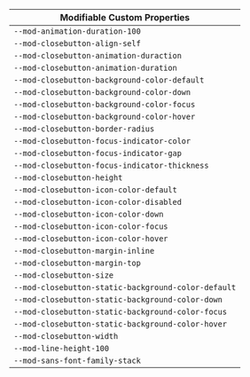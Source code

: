 | Modifiable Custom Properties                        |
| --------------------------------------------------- |
| `--mod-animation-duration-100`                      |
| `--mod-closebutton-align-self`                      |
| `--mod-closebutton-animation-duraction`             |
| `--mod-closebutton-animation-duration`              |
| `--mod-closebutton-background-color-default`        |
| `--mod-closebutton-background-color-down`           |
| `--mod-closebutton-background-color-focus`          |
| `--mod-closebutton-background-color-hover`          |
| `--mod-closebutton-border-radius`                   |
| `--mod-closebutton-focus-indicator-color`           |
| `--mod-closebutton-focus-indicator-gap`             |
| `--mod-closebutton-focus-indicator-thickness`       |
| `--mod-closebutton-height`                          |
| `--mod-closebutton-icon-color-default`              |
| `--mod-closebutton-icon-color-disabled`             |
| `--mod-closebutton-icon-color-down`                 |
| `--mod-closebutton-icon-color-focus`                |
| `--mod-closebutton-icon-color-hover`                |
| `--mod-closebutton-margin-inline`                   |
| `--mod-closebutton-margin-top`                      |
| `--mod-closebutton-size`                            |
| `--mod-closebutton-static-background-color-default` |
| `--mod-closebutton-static-background-color-down`    |
| `--mod-closebutton-static-background-color-focus`   |
| `--mod-closebutton-static-background-color-hover`   |
| `--mod-closebutton-width`                           |
| `--mod-line-height-100`                             |
| `--mod-sans-font-family-stack`                      |
